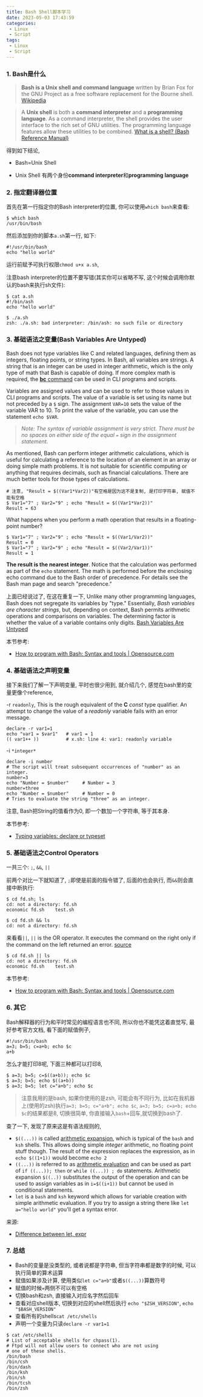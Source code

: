 ```yaml
---
title: Bash Shell脚本学习
date: 2023-05-03 17:43:59
categories:
 - Linux
 - Script
tags:
 - Linux
 - Script
---
```


### 1. Bash是什么

>  **Bash is a Unix shell and command language** written by Brian Fox for the GNU Project as a free software replacement for the Bourne shell. [Wikipedia](https://en.wikipedia.org/wiki/Bash_(Unix_shell))

> A **Unix shell** is both a **command interpreter** and a **programming language**. As a command interpreter, the shell provides the user interface to the rich set of GNU utilities. The programming language features allow these utilities to be combined.  [What is a shell? (Bash Reference Manual)](https://www.gnu.org/software/bash/manual/html_node/What-is-a-shell_003f.html)

得到如下结论, 

- Bash=Unix Shell

- Unix Shell 有两个身份**command interpreter**和**programming language**

### 2. 指定翻译器位置

首先在第一行指定你的Bash interpreter的位置, 你可以使用`which bash`来查看:

```shell
$ which bash
/usr/bin/bash
```

然后添加到你的脚本`a.sh`第一行, 如下:

```shell
#!/usr/bin/bash
echo "hello world"
```

运行前赋予可执行权限`chmod u+x a.sh`, 

注意bash interpreter的位置不要写错(其实你可以省略不写, 这个时候会调用你默认的bash来执行sh文件):

```shell
$ cat a.sh 
#!/bin/ash
echo "hello world"

$ ./a.sh 
zsh: ./a.sh: bad interpreter: /bin/ash: no such file or directory
```

### 3. 基础语法之变量(Bash Variables Are Untyped)

Bash does not type variables like C and related languages, defining them as integers, floating points, or string types. In Bash, all variables are strings. A string that is an integer can be used in integer arithmetic, which is the only type of math that Bash is capable of doing. If more complex math is required, the [**bc** command](https://www.gnu.org/software/bc/manual/html_mono/bc.html) can be used in CLI programs and scripts.

Variables are assigned values and can be used to refer to those values in CLI programs and scripts. The value of a variable is set using its name but not preceded by a `$` sign. The assignment `VAR=10` sets the value of the variable VAR to 10. To print the value of the variable, you can use the statement `echo $VAR`. 

> *Note: The syntax of variable assignment is very strict. There must be no spaces on either side of the equal `=` sign in the assignment statement.*

As mentioned, Bash can perform integer arithmetic calculations, which is useful for calculating a reference to the location of an element in an array or doing simple math problems. It is not suitable for scientific computing or anything that requires decimals, such as financial calculations. There are much better tools for those types of calculations.

```shell
# 注意, "Result = $((Var1*Var2))"有空格是因为这不是复制, 是打印字符串, 赋值不能有空格
$ Var1="7" ; Var2="9" ; echo "Result = $((Var1*Var2))"
Result = 63
```

What happens when you perform a math operation that results in a floating-point number?

```shell
$ Var1="7" ; Var2="9" ; echo "Result = $((Var1/Var2))" 
Result = 0
$ Var1="7" ; Var2="9" ; echo "Result = $((Var2/Var1))"
Result = 1
```

**The result is the nearest integer**. Notice that the calculation was performed as part of the `echo` statement. The math is performed before the enclosing echo command due to the Bash order of precedence. For details see the Bash man page and search "precedence."

上面已经说过了, 在这在重复一下, Unlike many other programming languages, Bash does not segregate its variables by "type." Essentially, *Bash variables are character strings*, but, depending on context, Bash permits arithmetic operations and comparisons on variables. The determining factor is whether the value of a variable contains only digits. [Bash Variables Are Untyped](https://tldp.org/LDP/abs/html/untyped.html)

本节参考:

- [How to program with Bash: Syntax and tools | Opensource.com](https://opensource.com/article/19/10/programming-bash-syntax-tools)

### 4. 基础语法之声明变量

接下来我们了解一下声明变量, 平时也很少用到, 就介绍几个, 感觉在bash里的变量更像个reference,

-r `readonly`, This is the rough equivalent of the **C** *const* type qualifier. An attempt to change the value of a *readonly* variable fails with an error message.

 ```shell
 declare -r var1=1
 echo "var1 = $var1"   # var1 = 1
 (( var1++ ))          # x.sh: line 4: var1: readonly variable
 ```

-i `*integer*`

```shell
declare -i number
# The script will treat subsequent occurrences of "number" as an integer.		
number=3
echo "Number = $number"     # Number = 3
number=three
echo "Number = $number"     # Number = 0
# Tries to evaluate the string "three" as an integer.
```

注意, Bash把String的值看作为0, 即一个数加一个字符串, 等于其本身. 

本节参考: 

- [Typing variables: declare or typeset](https://tldp.org/LDP/abs/html/declareref.html)

### 5. 基础语法之Control Operators

一共三个: `;`, `&&`, `||`

前两个对比一下就知道了, `;`即使是前面的指令错了, 后面的也会执行, 而`&&`则会直接中断执行:

```shell
$ cd fd.sh; ls
cd: not a directory: fd.sh
economic fd.sh    test.sh

$ cd fd.sh && ls
cd: not a directory: fd.sh
```

来看看`||`, `||` is the OR operator. It executes the command on the right only if the command on the left returned an error. [source](https://unix.stackexchange.com/a/190546/571057)

```shell
$ cd fd.sh || ls
cd: not a directory: fd.sh
economic fd.sh    test.sh
```

本节参考:

- [How to program with Bash: Syntax and tools | Opensource.com](https://opensource.com/article/19/10/programming-bash-syntax-tools)

### 6. 其它

Bash解释器的行为和平时常见的编程语言也不同, 所以你也不能凭这着直觉写, 最好参考官方文档, 看下面的赋值例子, 

```shell
#!/usr/bin/bash
a=3; b=5; c=a+b; echo $c
a+b 
```

怎么才能打印8呢, 下面三种都可以打印8, 

```shell
$ a=3; b=5; c=$((a+b)); echo $c     
$ a=3; b=5; echo $((a+b))
$ a=3; b=5; let c="a+b"; echo $c
```

> 注意我用的是bash, 如果你使用的是zsh, 可能会有不同行为, 比如在我机器上(使用的zsh)执行`a=3; b=5; c="a+b"; echo $c`, `a=3; b=5; c=a+b; echo $c`的结果都是8, 切换很简单, 你直接输入`bash`+回车,就切换到bash了.  

查了一下, 发现了原来这是有语法规则的, 

- `$((...))` is called [arithmetic expansion](http://pubs.opengroup.org/onlinepubs/009695399/utilities/xcu_chap02.html#tag_02_06_04), which is typical of the `bash` and `ksh` shells. This allows doing simple *integer* arithmetic, no floating point stuff though. The result of the expression replaces the expression, as in `echo $((1+1))` would become `echo 2`
- `((...))` is referred to as [arithmetic evaluation](https://wiki-dev.bash-hackers.org/syntax/ccmd/arithmetic_eval) and can be used as part of `if ((...)); then` or `while ((...)) ; do` statements. Arithmetic expansion `$((..))` substitutes the output of the operation and can be used to assign variables as in `i=$((i+1))` but cannot be used in conditional statements.
- `let` is a `bash` and `ksh` keyword which allows for variable creation with simple arithmetic evaluation. If you try to assign a string there like `let a="hello world"` you'll get a syntax error.

来源: 

- [Difference between let, expr](https://askubuntu.com/a/939299/1690738)

### 7. 总结

- Bash的变量是没类型的, 或者说都是字符串, 但当字符串都是数字的时候, 可以执行简单的算术运算
- 赋值如果涉及计算, 使用类似`let c="a+b"`或者`$((...))`算数符号
- 赋值的时候`=`两侧不可以有空格
- 切换bash和zsh, 直接输入对应名字然后回车
- 查看对应shell版本, 切换到对应的shell然后执行 `echo "$ZSH_VERSION"`, `echo "$BASH_VERSION"`
- 查看所有的shells`cat /etc/shells`
- 声明一个变量为只读`declare -r var1=1`

```shell
$ cat /etc/shells      
# List of acceptable shells for chpass(1).
# Ftpd will not allow users to connect who are not using
# one of these shells.
/bin/bash
/bin/csh
/bin/dash
/bin/ksh
/bin/sh
/bin/tcsh
/bin/zsh
```

